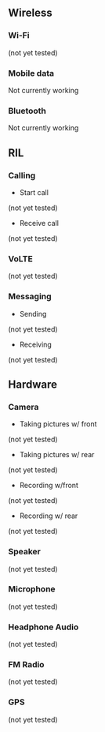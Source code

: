 
## Wireless

### Wi-Fi

(not yet tested)

### Mobile data

Not currently working

### Bluetooth

Not currently working


## RIL

### Calling

- Start call

(not yet tested)

- Receive call

(not yet tested)

### VoLTE

(not yet tested)

### Messaging

- Sending

(not yet tested)

- Receiving

(not yet tested)


## Hardware

### Camera

- Taking pictures w/ front

(not yet tested)

- Taking pictures w/ rear

(not yet tested)

- Recording w/front

(not yet tested)

- Recording w/ rear

(not yet tested)

### Speaker

(not yet tested)

### Microphone

(not yet tested)

### Headphone Audio

(not yet tested)

### FM Radio

(not yet tested)

### GPS

(not yet tested)